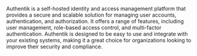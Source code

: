 Authentik is a self-hosted identity and access management platform that provides a secure and scalable solution for managing user accounts, authentication, and authorization. It offers a range of features, including user management, role-based access control, and multi-factor authentication. Authentik is designed to be easy to use and integrate with your existing systems, making it a great choice for organizations looking to improve their security and compliance.

